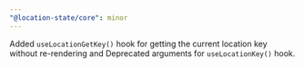 ```yaml
---
"@location-state/core": minor
---
```


Added `useLocationGetKey()` hook for getting the current location key without re-rendering and Deprecated arguments for `useLocationKey()` hook.
